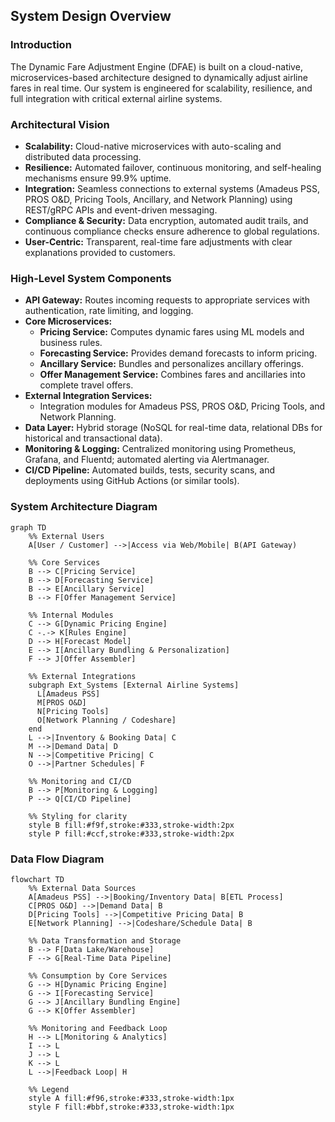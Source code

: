## System Design Overview

### Introduction
The Dynamic Fare Adjustment Engine (DFAE) is built on a cloud-native, microservices-based architecture designed to dynamically adjust airline fares in real time. Our system is engineered for scalability, resilience, and full integration with critical external airline systems.

### Architectural Vision
- **Scalability:** Cloud-native microservices with auto-scaling and distributed data processing.
- **Resilience:** Automated failover, continuous monitoring, and self-healing mechanisms ensure 99.9% uptime.
- **Integration:** Seamless connections to external systems (Amadeus PSS, PROS O&D, Pricing Tools, Ancillary, and Network Planning) using REST/gRPC APIs and event-driven messaging.
- **Compliance & Security:** Data encryption, automated audit trails, and continuous compliance checks ensure adherence to global regulations.
- **User-Centric:** Transparent, real-time fare adjustments with clear explanations provided to customers.

### High-Level System Components
- **API Gateway:** Routes incoming requests to appropriate services with authentication, rate limiting, and logging.
- **Core Microservices:**  
  - **Pricing Service:** Computes dynamic fares using ML models and business rules.  
  - **Forecasting Service:** Provides demand forecasts to inform pricing.  
  - **Ancillary Service:** Bundles and personalizes ancillary offerings.  
  - **Offer Management Service:** Combines fares and ancillaries into complete travel offers.
- **External Integration Services:**  
  - Integration modules for Amadeus PSS, PROS O&D, Pricing Tools, and Network Planning.
- **Data Layer:** Hybrid storage (NoSQL for real-time data, relational DBs for historical and transactional data).
- **Monitoring & Logging:** Centralized monitoring using Prometheus, Grafana, and Fluentd; automated alerting via Alertmanager.
- **CI/CD Pipeline:** Automated builds, tests, security scans, and deployments using GitHub Actions (or similar tools).

### System Architecture Diagram
```mermaid
graph TD
    %% External Users
    A[User / Customer] -->|Access via Web/Mobile| B(API Gateway)
    
    %% Core Services
    B --> C[Pricing Service]
    B --> D[Forecasting Service]
    B --> E[Ancillary Service]
    B --> F[Offer Management Service]
    
    %% Internal Modules
    C --> G[Dynamic Pricing Engine]
    C -.-> K[Rules Engine]
    D --> H[Forecast Model]
    E --> I[Ancillary Bundling & Personalization]
    F --> J[Offer Assembler]
    
    %% External Integrations
    subgraph Ext_Systems [External Airline Systems]
      L[Amadeus PSS]
      M[PROS O&D]
      N[Pricing Tools]
      O[Network Planning / Codeshare]
    end
    L -->|Inventory & Booking Data| C
    M -->|Demand Data| D
    N -->|Competitive Pricing| C
    O -->|Partner Schedules| F
    
    %% Monitoring and CI/CD
    B --> P[Monitoring & Logging]
    P --> Q[CI/CD Pipeline]

    %% Styling for clarity
    style B fill:#f9f,stroke:#333,stroke-width:2px
    style P fill:#ccf,stroke:#333,stroke-width:2px
```
### Data Flow Diagram
```mermaid
flowchart TD
    %% External Data Sources
    A[Amadeus PSS] -->|Booking/Inventory Data| B[ETL Process]
    C[PROS O&D] -->|Demand Data| B
    D[Pricing Tools] -->|Competitive Pricing Data| B
    E[Network Planning] -->|Codeshare/Schedule Data| B

    %% Data Transformation and Storage
    B --> F[Data Lake/Warehouse]
    F --> G[Real-Time Data Pipeline]

    %% Consumption by Core Services
    G --> H[Dynamic Pricing Engine]
    G --> I[Forecasting Service]
    G --> J[Ancillary Bundling Engine]
    G --> K[Offer Assembler]

    %% Monitoring and Feedback Loop
    H --> L[Monitoring & Analytics]
    I --> L
    J --> L
    K --> L
    L -->|Feedback Loop| H

    %% Legend
    style A fill:#f96,stroke:#333,stroke-width:1px
    style F fill:#bbf,stroke:#333,stroke-width:1px
```
